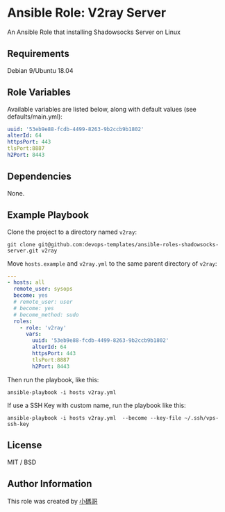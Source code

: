 # Ansible Role: V2ray Server

An Ansible Role that installing Shadowsocks Server  on Linux

## Requirements

Debian 9/Ubuntu 18.04

## Role Variables

Available variables are listed below, along with default values (see defaults/main.yml):

```yaml
uuid: '53eb9e88-fcdb-4499-8263-9b2ccb9b1802'
alterId: 64
httpsPort: 443
tlsPort:8887
h2Port: 8443
```

## Dependencies

None.

## Example Playbook

Clone the project to a directory named `v2ray`:

```shell
git clone git@github.com:devops-templates/ansible-roles-shadowsocks-server.git v2ray
```

Move `hosts.example` and `v2ray.yml` to the same parent directory of `v2ray`:

```yaml
---
- hosts: all
  remote_user: sysops
  become: yes
  # remote_user: user
  # become: yes
  # become_method: sudo
  roles:
    - role: 'v2ray'
      vars:
        uuid: '53eb9e88-fcdb-4499-8263-9b2ccb9b1802'
        alterId: 64
        httpsPort: 443
        tlsPort:8887
        h2Port: 8443
```

Then run the playbook, like this:

```shell
ansible-playbook -i hosts v2ray.yml
```

If use a SSH Key with custom name, run the playbook like this:

```shell
ansible-playbook -i hosts v2ray.yml  --become --key-file ~/.ssh/vps-ssh-key
```

## License

MIT / BSD

## Author Information

This role was created by [小碼哥](https://thisiswangle.com/)
